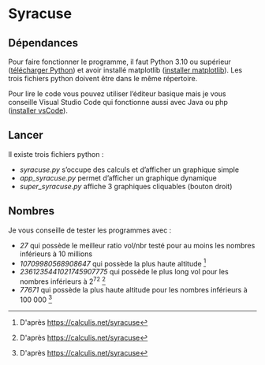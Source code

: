 # Syracuse
## Dépendances
Pour faire fonctionner le programme, il faut Python 3.10 ou supérieur ([télécharger Python](https://www.python.org/downloads/)) et avoir installé matplotlib ([installer matplotlib](https://www.tutorialspoint.com/how-to-install-matplotlib-in-python)).
Les trois fichiers python doivent être dans le même répertoire.

Pour lire le code vous pouvez utiliser l’éditeur basique mais je vous conseille Visual Studio Code qui fonctionne aussi avec Java ou php ([installer vsCode](https://code.visualstudio.com/Download)).

## Lancer
Il existe trois fichiers python :
*	*syracuse.py* s’occupe des calculs et d’afficher un graphique simple
*	*app_syracuse.py* permet d’afficher un graphique dynamique
*	*super_syracuse.py* affiche 3 graphiques cliquables (bouton droit) 

## Nombres
Je vous conseille de tester les programmes avec :
* *27* qui possède le meilleur ratio vol/nbr testé pour au  moins les nombres inférieurs à 10 millions
* *10709980568908647* qui possède la plus haute altitude [^1]
* *2361235441021745907775* qui possède le plus long vol pour les nombres inférieurs à 2<sup>72</sup> [^1]
* *77671* qui possède la plus haute altitude pour les nombres inférieurs à 100 000 [^1]



[^1]: D'après https://calculis.net/syracuse
